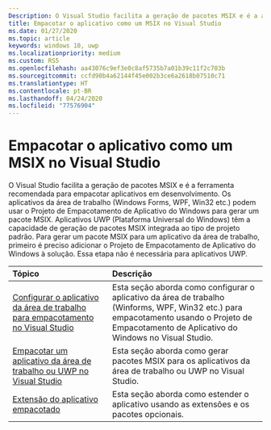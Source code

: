 ```yaml
---
Description: O Visual Studio facilita a geração de pacotes MSIX e é a abordagem recomendada para os aplicativos em desenvolvimento.
title: Empacotar o aplicativo como um MSIX no Visual Studio
ms.date: 01/27/2020
ms.topic: article
keywords: windows 10, uwp
ms.localizationpriority: medium
ms.custom: RS5
ms.openlocfilehash: aa43076c9ef3e0c8af5735b7a01b39c11f2c703b
ms.sourcegitcommit: ccfd90b4a62144f45e002b3ce6a2618b07510c71
ms.translationtype: HT
ms.contentlocale: pt-BR
ms.lasthandoff: 04/24/2020
ms.locfileid: "77576904"
---
```

# <a name="package-your-app-as-an-msix-in-visual-studio"></a>Empacotar o aplicativo como um MSIX no Visual Studio

O Visual Studio facilita a geração de pacotes MSIX e é a ferramenta recomendada para empacotar aplicativos em desenvolvimento. Os aplicativos da área de trabalho (Windows Forms, WPF, Win32 etc.) podem usar o Projeto de Empacotamento de Aplicativo do Windows para gerar um pacote MSIX. Aplicativos UWP (Plataforma Universal do Windows) têm a capacidade de geração de pacotes MSIX integrada ao tipo de projeto padrão. Para gerar um pacote MSIX para um aplicativo da área de trabalho, primeiro é preciso adicionar o Projeto de Empacotamento de Aplicativo do Windows à solução. Essa etapa não é necessária para aplicativos UWP.

|Tópico| Descrição |
|:---|:---|
|[Configurar o aplicativo da área de trabalho para empacotamento no Visual Studio](desktop-to-uwp-packaging-dot-net.md)| Esta seção aborda como configurar o aplicativo da área de trabalho (Winforms, WPF, Win32 etc.) para empacotamento usando o Projeto de Empacotamento de Aplicativo do Windows no Visual Studio. | 
|[Empacotar um aplicativo da área de trabalho ou UWP no Visual Studio](../package/packaging-uwp-apps.md)| Esta seção aborda como gerar pacotes MSIX para os aplicativos da área de trabalho ou UWP no Visual Studio.|
|[Extensão do aplicativo empacotado](extend-overview.md)| Esta seção aborda como estender o aplicativo usando as extensões e os pacotes opcionais.|
